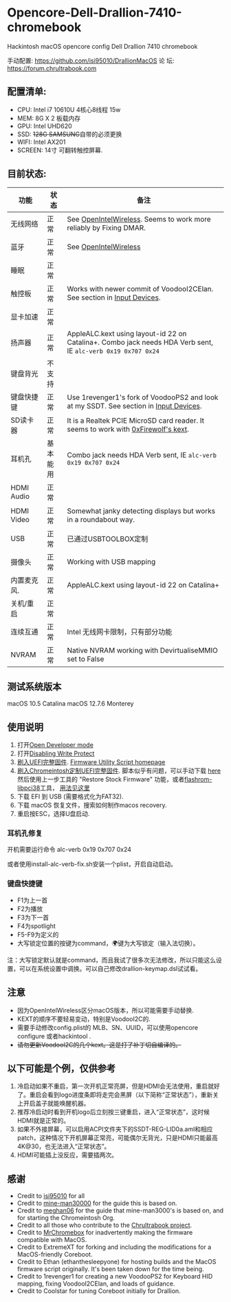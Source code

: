 # Opencore-Dell-Drallion-7410-chromebook
Hackintosh macOS opencore config Dell Drallion 7410 chromebook

手动配置: https://github.com/isi95010/DrallionMacOS
论   坛: https://forum.chrultrabook.com

## 配置清单:

- CPU: Intel i7 10610U 4核心8线程 15w
- MEM: 8G X 2 板载内存
- GPU: Intel UHD620
- SSD: ~~128G SAMSUNG~~自带的必须更换
- WIFI: Intel AX201
- SCREEN: 14寸 可翻转触控屏幕. 

## 目前状态:

| **功能**        | **状态**           | **备注**                                                                                     |
|--------------------|----------------------|-----------------------------------------------------------------------------------------------|
| 无线网络               | 正常              | See [OpenIntelWireless](https://openintelwireless.github.io). Seems to work more reliably by Fixing DMAR.                            |
| 蓝牙          | 正常              | See [OpenIntelWireless](https://openintelwireless.github.io)                                                                         |
| 睡眠         | 正常              |                    |
| 触控板           | 正常              | Works with newer commit of VoodooI2CElan. See section in [Input Devices](#input-devices).                       | 
| 显卡加速    | 正常              |                                                                                               |
| 扬声器  | 正常              | AppleALC.kext using layout-id 22 on Catalina+. Combo jack needs HDA Verb sent, IE `alc-verb 0x19 0x707 0x24`                            |
| 键盘背光 | 不支持 |                                                                                               |
| 键盘快捷键 | 正常 | Use 1revenger1's fork of VoodooPS2 and look at my SSDT. See section in [Input Devices](#input-devices). |
| SD读卡器     | 正常              | It is a Realtek PCIE MicroSD card reader. It seems to work with [0xFirewolf's kext](https://github.com/0xFireWolf/RealtekCardReader).             |
| 耳机孔     | 基本能用                  | Combo jack needs HDA Verb sent, IE `alc-verb 0x19 0x707 0x24`                                                             |
| HDMI Audio         | 正常              |                                                                                               |
| HDMI Video         | 正常              | Somewhat janky detecting displays but works in a roundabout way.                              |
| USB          | 正常              | 已通过USBTOOLBOX定制                                                                      |
| 摄像头             | 正常              | Working with USB mapping                                                                      |
| 内置麦克风.      | 正常              | AppleALC.kext using layout-id 22 on Catalina+                                                             |
| 关机/重启 | 正常              |                                                                                               |    
| 连续互通         | 正常             | Intel 无线网卡限制，只有部分功能                                                       |    
| NVRAM              | 正常              | Native NVRAM working with DevirtualiseMMIO set to False                                       |
                                                                          
## 测试系统版本
macOS 10.5 Catalina
macOS 12.7.6 Monterey 

## 使用说明
1. 打开[Open Developer mode](https://docs.chrultrabook.com/docs/firmware/developer-mode.html)
2. 打开[Disabling Write Protect](https://docs.chrultrabook.com/docs/firmware/write-protect.html#disabling-write-protect)
3. [刷入UEFI完整固件](https://docs.chrultrabook.com/docs/firmware/flashing-firmware.html). [Firmware Utility Script homepage](https://docs.mrchromebox.tech/docs/fwscript.html)
4. [刷入Chromeintosh定制UEFI完整固件](https://github.com/Chromeintosh/coreboot). 脚本似乎有问题，可以手动下载 [here](https://ethanthesleepy.one/public/mac_build/coreboot_edk2-drallion-mrchromebox_20240714_macos.rom) 然后使用上一步工具的 "Restore Stock Firmware" 功能，或者[flashrom-libpci38](https://ethanthesleepy.one/public/chrultrabook/utils/)工具， [用法见这里](https://docs.chrultrabook.com/docs/firmware/manually-flashing.html)
5. 下载 EFI 到 USB (需要格式化为FAT32).
6. 下载 macOS 恢复文件，搜索如何制作macos recovery.
7. 重启按ESC，选择U盘启动.

### 耳机孔修复
开机需要运行命令 alc-verb 0x19 0x707 0x24

或者使用install-alc-verb-fix.sh安装一个plist，开启自动启动。

### 键盘快捷键
* F1为上一首
* F2为播放
* F3为下一首
* F4为spotlight
* F5-F9为定义的
* 大写锁定位置的按键为command，🌍键为大写锁定（输入法切换）。

注：大写锁定默认就是command，而且我试了很多次无法修改，所以只能这么设置，可以在系统设置中调换。可以自己修改drallion-keymap.dsl试试看。

## 注意
* 因为OpenIntelWireless区分macOS版本，所以可能需要手动替换.
* KEXT的顺序不要轻易变动，特别是VoodooI2C的.
* 需要手动修改config.plist的 MLB、SN、UUID，可以使用opencore configure 或者hackintool  .
* ~~请勿更新VoodooI2C的几个kext。这是打了补丁切自编译的。~~


## 以下可能是个例，仅供参考
1. 冷启动如果不重启，第一次开机正常亮屏，但是HDMI会无法使用，重启就好了。重启会看到logo进度条即将走完会黑屏（以下简称“正常状态”），重新关上开启盖子就能唤醒机器。
2. 推荐冷启动时看到开机logo后立刻按三键重启，进入“正常状态”，这时候HDMI就是正常的。
3. 如果不外接屏幕，可以启用ACPI文件夹下的SSDT-REG-LID0a.aml和相应patch，这种情况下开机屏幕正常亮，可能偶尔无背光，只是HDMI只能最高4K@30，也无法进入“正常状态”。
4. HDMI可能插上没反应，需要插两次。

## 感谢
* Credit to [isi95010](https://github.com/isi95010/DrallionMacOS/) for all
* Credit to [mine-man30000](https://github.com/mine-man3000/macOS-Dragonair) for the guide this is based on.
* Credit to [meghan06](https://github.com/meghan06/) for the guide that mine-man3000's is based on, and for starting the Chromeintosh Org.
* Credit to all those who contribute to the [Chrultrabook project](https://docs.chrultrabook.com).
* Credit to [MrChromebox](https://github.com/MrChromebox?tab=repositories) for inadvertently making the firmware compatible with MacOS. 
* Credit to ExtremeXT for forking and including the modifications for a MacOS-friendly Coreboot.
* Credit to Ethan (ethanthesleepyone) for hosting builds and the MacOS firmware script originally. It's been taken down for the time being. 
* Credit to 1revenger1 for creating a new VoodooPS2 for Keyboard HID mapping, fixing VoodooI2CElan, and loads of guidance. 
* Credit to Coolstar for tuning Coreboot initially for Drallion. 


